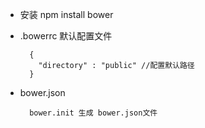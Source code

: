 * 安装
  npm install bower
* .bowerrc 默认配置文件

        {
          "directory" : "public" //配置默认路径
        }
* bower.json

        bower.init 生成 bower.json文件

